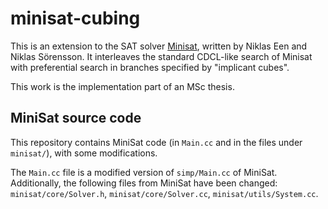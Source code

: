 # minisat-cubing

This is an extension to the SAT solver
[Minisat](https://github.com/niklasso/minisat),
written by Niklas Een and Niklas Sörensson.
It interleaves the standard CDCL-like search of Minisat with preferential
search in branches specified by "implicant cubes".

This work is the implementation part of an MSc thesis.

## MiniSat source code

This repository contains MiniSat code (in `Main.cc` and in the files
under `minisat/`), with some modifications.

The `Main.cc` file is a modified version of `simp/Main.cc` of MiniSat.
Additionally, the following files from MiniSat have been changed:
`minisat/core/Solver.h`,
`minisat/core/Solver.cc`, 
`minisat/utils/System.cc`.
